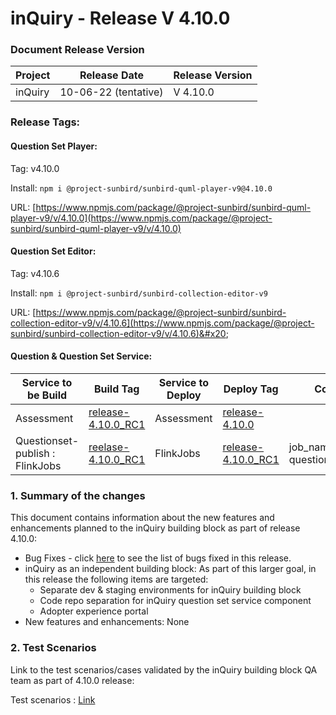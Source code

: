 # inQuiry - Release V 4.10.0

### Document Release Version

| Project | Release Date         | Release Version |
| ------- | -------------------- | --------------- |
| inQuiry | 10-06-22 (tentative) | V 4.10.0        |

### Release Tags:

#### Question Set Player:

Tag: v4.10.0

Install: `npm i @project-sunbird/sunbird-quml-player-v9@4.10.0`

URL: [https://www.npmjs.com/package/@project-sunbird/sunbird-quml-player-v9/v/4.10.0](https://www.npmjs.com/package/@project-sunbird/sunbird-quml-player-v9/v/4.10.0)

#### Question Set Editor:

Tag: v4.10.6

Install: `npm i @project-sunbird/sunbird-collection-editor-v9`

URL: [https://www.npmjs.com/package/@project-sunbird/sunbird-collection-editor-v9/v/4.10.6](https://www.npmjs.com/package/@project-sunbird/sunbird-collection-editor-v9/v/4.10.6)&#x20;

#### Question & Question Set Service:

| Service to be Build             | Build Tag                                                                                                          | Service to Deploy | Deploy Tag                                                                                                           | Comments                                    |
| ------------------------------- | ------------------------------------------------------------------------------------------------------------------ | ----------------- | -------------------------------------------------------------------------------------------------------------------- | ------------------------------------------- |
| Assessment                      | [release-4.10.0\_RC1](https://github.com/project-sunbird/knowledge-platform/releases/tag/release-4.10.0\_RC1)      | Assessment        | [release-4.10.0](https://github.com/project-sunbird/sunbird-devops/tree/release-4.10.0)                              |                                             |
| Questionset-publish : FlinkJobs | [reelase-4.10.0\_RC1](https://github.com/project-sunbird/knowledge-platform-jobs/releases/tag/release-4.10.0\_RC1) | FlinkJobs         | [release-4.10.0\_RC1](https://github.com/project-sunbird/sunbird-learning-platform/releases/tag/release-4.10.0\_RC1) | job\_names\_to\_deploy: questionset-publish |



### **1. Summary of the changes**&#x20;

This document contains information about the new features and enhancements planned to the inQuiry building block as part of release 4.10.0:

* Bug Fixes - click [here](https://project-sunbird.atlassian.net/issues/?filter=12544) to see the list of bugs fixed in this release.
* inQuiry as an independent building block: As part of this larger goal, in this release the following items are targeted:
  * Separate dev & staging environments for inQuiry building block
  * Code repo separation for inQuiry question set service component
  * Adopter experience portal&#x20;
* New features and enhancements: None

### 2. Test Scenarios

Link to the test scenarios/cases validated by the inQuiry building block QA team as part of 4.10.0 release:&#x20;

Test scenarios : [Link](https://project-sunbird.atlassian.net/wiki/spaces/SunbirdinQuiry/pages/3152674824/4.10+Test+Scenarios)
